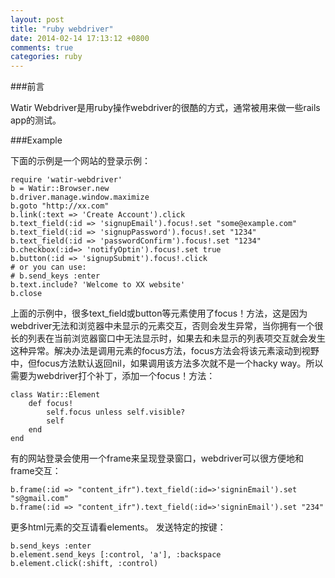 ```yaml
---
layout: post
title: "ruby webdriver"
date: 2014-02-14 17:13:12 +0800
comments: true
categories: ruby
---
```


###前言

Watir Webdriver是用ruby操作webdriver的很酷的方式，通常被用来做一些rails app的测试。

###Example

下面的示例是一个网站的登录示例：

	require 'watir-webdriver'
	b = Watir::Browser.new
	b.driver.manage.window.maximize
	b.goto "http://xx.com"
	b.link(:text => 'Create Account').click
	b.text_field(:id => 'signupEmail').focus!.set "some@example.com"
	b.text_field(:id => 'signupPassword').focus!.set "1234"
	b.text_field(:id => 'passwordConfirm').focus!.set "1234"
	b.checkbox(:id=> 'notifyOptin').focus!.set true
	b.button(:id => 'signupSubmit').focus!.click
	# or you can use:
	# b.send_keys :enter
	b.text.include? 'Welcome to XX website'
	b.close

上面的示例中，很多text_field或button等元素使用了focus！方法，这是因为webdriver无法和浏览器中未显示的元素交互，否则会发生异常，当你拥有一个很长的列表在当前浏览器窗口中无法显示时，如果去和未显示的列表项交互就会发生这种异常。解决办法是调用元素的focus方法，focus方法会将该元素滚动到视野中，但focus方法默认返回nil，如果调用该方法多次就不是一个hacky way。所以需要为webdriver打个补丁，添加一个focus！方法：

	class Watir::Element
		def focus!
			self.focus unless self.visible?
			self
		end
	end

有的网站登录会使用一个frame来呈现登录窗口，webdriver可以很方便地和frame交互：

	b.frame(:id => "content_ifr").text_field(:id=>'signinEmail').set "s@gmail.com"
	b.frame(:id => "content_ifr").text_field(:id=>'signinEmail').set "234"

更多html元素的交互请看elements。
发送特定的按键：

	b.send_keys :enter
	b.element.send_keys [:control, 'a'], :backspace
	b.element.click(:shift, :control)